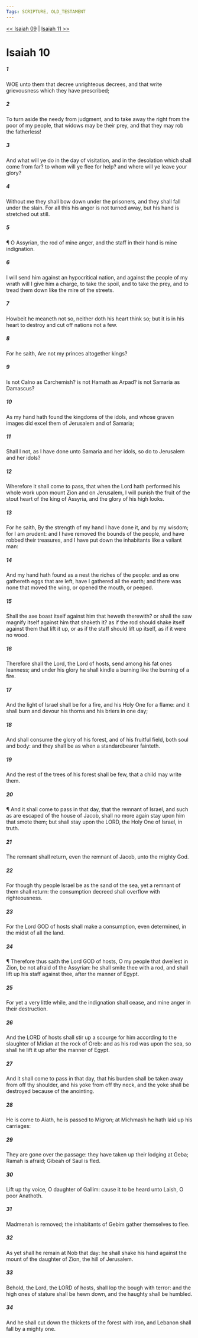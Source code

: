 ```yaml
---
Tags: SCRIPTURE, OLD_TESTAMENT
---
```


[<< Isaiah 09](OLD_TESTAMENT/23_Isaiah/Isaiah_09.md) | [Isaiah 11 >>](OLD_TESTAMENT/23_Isaiah/Isaiah_11.md)

# Isaiah 10

##### 1
 WOE unto them that decree unrighteous decrees, and that write grievousness which they have prescribed;
##### 2
 To turn aside the needy from judgment, and to take away the right from the poor of my people, that widows may be their prey, and that they may rob the fatherless!
##### 3
 And what will ye do in the day of visitation, and in the desolation which shall come from far?  to whom will ye flee for help?  and where will ye leave your glory?
##### 4
 Without me they shall bow down under the prisoners, and they shall fall under the slain.  For all this his anger is not turned away, but his hand is stretched out still.
##### 5
 ¶ O Assyrian, the rod of mine anger, and the staff in their hand is mine indignation.
##### 6
 I will send him against an hypocritical nation, and against the people of my wrath will I give him a charge, to take the spoil, and to take the prey, and to tread them down like the mire of the streets.
##### 7
 Howbeit he meaneth not so, neither doth his heart think so; but it is in his heart to destroy and cut off nations not a few.
##### 8
 For he saith, Are not my princes altogether kings?
##### 9
 Is not Calno as Carchemish?  is not Hamath as Arpad?  is not Samaria as Damascus?
##### 10
 As my hand hath found the kingdoms of the idols, and whose graven images did excel them of Jerusalem and of Samaria;
##### 11
 Shall I not, as I have done unto Samaria and her idols, so do to Jerusalem and her idols?
##### 12
 Wherefore it shall come to pass, that when the Lord hath performed his whole work upon mount Zion and on Jerusalem, I will punish the fruit of the stout heart of the king of Assyria, and the glory of his high looks.
##### 13
 For he saith, By the strength of my hand I have done it, and by my wisdom; for I am prudent: and I have removed the bounds of the people, and have robbed their treasures, and I have put down the inhabitants like a valiant man:
##### 14
 And my hand hath found as a nest the riches of the people: and as one gathereth eggs that are left, have I gathered all the earth; and there was none that moved the wing, or opened the mouth, or peeped.
##### 15
 Shall the axe boast itself against him that heweth therewith?  or shall the saw magnify itself against him that shaketh it?  as if the rod should shake itself against them that lift it up, or as if the staff should lift up itself, as if it were no wood.
##### 16
 Therefore shall the Lord, the Lord of hosts, send among his fat ones leanness; and under his glory he shall kindle a burning like the burning of a fire.
##### 17
 And the light of Israel shall be for a fire, and his Holy One for a flame: and it shall burn and devour his thorns and his briers in one day;
##### 18
 And shall consume the glory of his forest, and of his fruitful field, both soul and body: and they shall be as when a standardbearer fainteth.
##### 19
 And the rest of the trees of his forest shall be few, that a child may write them.
##### 20
 ¶ And it shall come to pass in that day, that the remnant of Israel, and such as are escaped of the house of Jacob, shall no more again stay upon him that smote them; but shall stay upon the LORD, the Holy One of Israel, in truth.
##### 21
 The remnant shall return, even the remnant of Jacob, unto the mighty God.
##### 22
 For though thy people Israel be as the sand of the sea, yet a remnant of them shall return: the consumption decreed shall overflow with righteousness.
##### 23
 For the Lord GOD of hosts shall make a consumption, even determined, in the midst of all the land.
##### 24
 ¶ Therefore thus saith the Lord GOD of hosts, O my people that dwellest in Zion, be not afraid of the Assyrian: he shall smite thee with a rod, and shall lift up his staff against thee, after the manner of Egypt.
##### 25
 For yet a very little while, and the indignation shall cease, and mine anger in their destruction.
##### 26
 And the LORD of hosts shall stir up a scourge for him according to the slaughter of Midian at the rock of Oreb: and as his rod was upon the sea, so shall he lift it up after the manner of Egypt.
##### 27
 And it shall come to pass in that day, that his burden shall be taken away from off thy shoulder, and his yoke from off thy neck, and the yoke shall be destroyed because of the anointing.
##### 28
 He is come to Aiath, he is passed to Migron; at Michmash he hath laid up his carriages:
##### 29
 They are gone over the passage: they have taken up their lodging at Geba; Ramah is afraid; Gibeah of Saul is fled.
##### 30
 Lift up thy voice, O daughter of Gallim: cause it to be heard unto Laish, O poor Anathoth.
##### 31
 Madmenah is removed; the inhabitants of Gebim gather themselves to flee.
##### 32
 As yet shall he remain at Nob that day: he shall shake his hand against the mount of the daughter of Zion, the hill of Jerusalem.
##### 33
 Behold, the Lord, the LORD of hosts, shall lop the bough with terror: and the high ones of stature shall be hewn down, and the haughty shall be humbled.
##### 34
 And he shall cut down the thickets of the forest with iron, and Lebanon shall fall by a mighty one.
